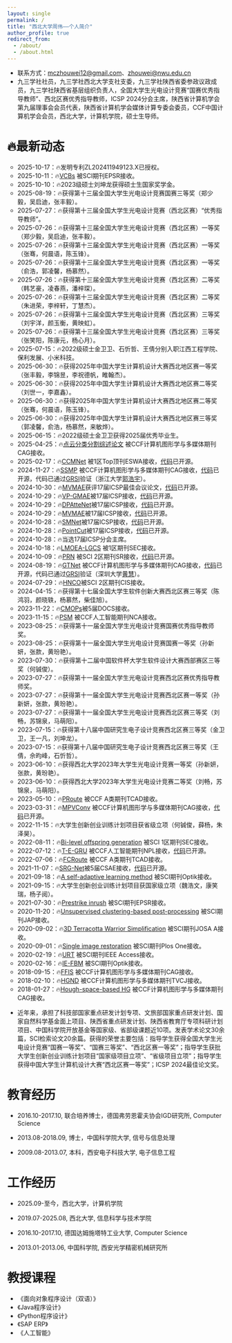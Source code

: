 ```yaml
---
layout: single
permalink: /
title: "西北大学周伟——个人简介"
author_profile: true
redirect_from: 
  - /about/
  - /about.html
---
```



- 联系方式：[mczhouwei12@gmail.com](mailto:mczhouwei12@gmail.com)、[zhouwei@nwu.edu.cn](mailto:zhouwei@nwu.edu.cn)
- 九三学社社员，九三学社西北大学支社支委，九三学社陕西省委参政议政成员，九三学社陕西省基层组织负责人，全国大学生光电设计竞赛“国赛优秀指导教师”、西北区赛优秀指导教师，ICSP 2024分会主席，陕西省计算机学会第九届理事会会员代表，陕西省计算机学会媒体计算专委会委员，CCF中国计算机学会会员，西北大学，计算机学院，硕士生导师。

🔥最新动态
======
<ul type="circle">
  <li>2025-10-17：🔥发明专利ZL202411949123.X已授权。 </li>
  <li>2025-10-11：🔥<a href="https://www.sciencedirect.com/science/article/pii/S0378779625009551">VCBs</a> 被SCI期刊EPSR接收。</li>
  <li>2025-10-10：🔥2023级硕士刘坤龙获得硕士生国家奖学金。 </li>
  <li>2025-08-19：🔥获得第十三届全国大学生光电设计竞赛国赛三等奖（郑少毅，吴启迪，张丰毅）。 </li>
  <li>2025-07-27：🔥获得第十三届全国大学生光电设计竞赛（西北区赛）“优秀指导教师”。</li>
  <li>2025-07-26：🔥获得第十三届全国大学生光电设计竞赛（西北区赛）一等奖（郑少毅，吴启迪，张丰毅）。</li>
  <li>2025-07-26：🔥获得第十三届全国大学生光电设计竞赛（西北区赛）一等奖（张骞，何晨语，陈玉锋）。</li>
  <li>2025-07-26：🔥获得第十三届全国大学生光电设计竞赛（西北区赛）一等奖（俞浩，郭凌馨，杨慕然）。</li>
  <li>2025-07-26：🔥获得第十三届全国大学生光电设计竞赛（西北区赛）二等奖（韩艺豪，凌春燕，潘梓琛）。</li>
  <li>2025-07-26：🔥获得第十三届全国大学生光电设计竞赛（西北区赛）二等奖（朱进荣，李梓轩，丁慧杰）。</li>
  <li>2025-07-26：🔥获得第十三届全国大学生光电设计竞赛（西北区赛）三等奖（刘宇洋，颜玉衡，黄映虹）。</li>
  <li>2025-07-26：🔥获得第十三届全国大学生光电设计竞赛（西北区赛）三等奖（张笑阳，陈康元，杨心月）。</li>
  <li>2025-07-15：🔥2022级硕士金卫卫、石忻哲、王倩分别入职江西工程学院、保利发展、小米科技。</li>
  <li>2025-06-30：🔥获得2025年中国大学生计算机设计大赛西北地区赛一等奖（张丰毅，李锦昱，李祝德帆，睢翰杰）。</li>
  <li>2025-06-30：🔥获得2025年中国大学生计算机设计大赛西北地区赛二等奖（刘世一，李嘉鑫）。</li>
  <li>2025-06-30：🔥获得2025年中国大学生计算机设计大赛西北地区赛二等奖（张骞，何晨语，陈玉锋）。</li>
  <li>2025-06-30：🔥获得2025年中国大学生计算机设计大赛西北地区赛三等奖（郭凌馨，俞浩，杨慕然，来敏烨）。</li>
  <li>2025-06-15：🔥2022级硕士金卫卫获得2025届优秀毕业生。</li>
  <li>2025-04-25：🔥<a href="https://www.sciencedirect.com/science/article/abs/pii/S0097849325000792">点云分类分割综述论文</a> 被CCF计算机图形学与多媒体期刊CAG接收。</li>
  <li>2025-02-17：🔥<a href="https://www.sciencedirect.com/science/article/abs/pii/S0957417425005822">CCMNet</a> 被1区Top顶刊ESWA接收，<a href="https://github.com/NWUzhouwei/CCMNet">代码</a>已开源。</li>
  <li>2024-11-27：🔥<a href="https://www.sciencedirect.com/science/article/abs/pii/S0097849324002772">SSMP</a> 被CCF计算机图形学与多媒体期刊CAG接收，<a href="https://github.com/NWUzhouwei/SSMP">代码</a>已开源，代码已通过<a href="https://www.replicabilitystamp.org/#https-github-com-nwuzhouwei-ssmp">GRSI</a>验证（浙江大学<a href="https://github.com/ghy0324">郭浩宇</a>）。</li>
  <li>2024-10-30：🔥<a href="https://ieeexplore.ieee.org/abstract/document/10846141">MVMAE</a>获评17届ICSP最佳会议论文，<a href="https://github.com/NWUzhouwei/MVMAE">代码</a>已开源。</li>
  <li>2024-10-29：🔥<a href="https://ieeexplore.ieee.org/abstract/document/10846277">VP-GMAE</a>被17届ICSP接收，<a href="https://github.com/NWUzhouwei/VP-GMAE">代码</a>已开源。</li>
  <li>2024-10-29：🔥<a href="https://ieeexplore.ieee.org/abstract/document/10846792">DPAtteNet</a>被17届ICSP接收，<a href="https://github.com/NWUzhouwei/DPAtteNet">代码</a>已开源。</li>
  <li>2024-10-29：🔥<a href="https://ieeexplore.ieee.org/abstract/document/10846141">MVMAE</a>被17届ICSP接收，<a href="https://github.com/NWUzhouwei/MVMAE">代码</a>已开源。</li>
  <li>2024-10-28：🔥<a href="https://ieeexplore.ieee.org/abstract/document/10846575">SMNet</a>被17届ICSP接收，<a href="https://github.com/NWUzhouwei/SMNet">代码</a>已开源。</li>
  <li>2024-10-28：🔥<a href="https://ieeexplore.ieee.org/abstract/document/10846390">PointCut</a>被17届ICSP接收，<a href="https://github.com/NWUzhouwei/PointCut">代码</a>已开源。</li>
  <li>2024-10-28：🔥当选17届ICSP分会主席。</li>
  <li>2024-10-18：🔥<a href="https://www.sciencedirect.com/science/article/abs/pii/S2210650224003018">LMOEA-LGCS</a> 被1区期刊SEC接收。</li>
  <li>2024-10-09：🔥<a href="https://www.nature.com/articles/s41598-024-72368-1">PRN</a> 被SCI 2区期刊SR接收，<a href="https://github.com/albestobe/PRN">代码</a>已开源。</li>
  <li>2024-08-19：🔥<a href="https://www.sciencedirect.com/science/article/abs/pii/S0097849324001857">GTNet</a> 被CCF计算机图形学与多媒体期刊CAG接收，<a href="https://github.com/NWUzhouwei/GTNet">代码</a>已开源，代码已通过<a href="https://www.replicabilitystamp.org/#https-github-com-nwuzhouwei-gtnet">GRSI</a>验证（深圳大学<a href="https://vcc.tech/~huihuang">黄慧</a>）。</li>
  <li>2024-07-29：🔥<a href="https://link.springer.com/article/10.1007/s40747-024-01600-2">HNCO</a>被SCI 2区期刊CIS接收。</li>
  <li>2024-04-15：🔥获得第十七届全国大学生软件创新大赛西北区赛三等奖（陈鸿羽，颜晓轶，杨慕然，柴佳旭）。 </li>
  <li>2023-11-22：🔥<a href="https://ieeexplore.ieee.org/abstract/document/10294922">CMOPs</a>被5届DOCS接收。</li>
  <li>2023-11-15：🔥<a href="https://link.springer.com/article/10.1007/s00521-023-09122-7">PSM</a> 被CCF人工智能期刊NCA接收。</li>
  <li>2023-08-25：🔥获得第十一届全国大学生光电设计竞赛国赛优秀指导教师奖。 </li>
  <li>2023-08-25：🔥获得第十一届全国大学生光电设计竞赛国赛一等奖（孙新妍，张款，黄玢艳）。 </li>
  <li>2023-07-30：🔥获得第十二届中国软件杯大学生软件设计大赛西部赛区三等奖（何铖俊）。 </li>
  <li>2023-07-27：🔥获得第十一届全国大学生光电设计竞赛西北区赛优秀指导教师奖。 </li>
  <li>2023-07-27：🔥获得第十一届全国大学生光电设计竞赛西北区赛一等奖（孙新妍，张款，黄玢艳）。 </li>
  <li>2023-07-27：🔥获得第十一届全国大学生光电设计竞赛西北区赛三等奖（刘畅，苏锦泉，马萌阳）。 </li>
  <li>2023-07-15：🔥获得第十八届中国研究生电子设计竞赛西北区赛三等奖（金卫卫，王一凡，刘坤龙）。 </li>
  <li>2023-07-15：🔥获得第十八届中国研究生电子设计竞赛西北区赛三等奖（王倩，佘昀峰，石忻哲）。 </li>
  <li>2023-06-10：🔥获得西北大学2023年大学生光电设计竞赛一等奖（孙新妍，张款，黄玢艳）。 </li>
  <li>2023-06-10：🔥获得西北大学2023年大学生光电设计竞赛二等奖（刘畅，苏锦泉，马萌阳）。 </li>
  <li>2023-05-10：🔥<a href="https://ieeexplore.ieee.org/abstract/document/10122622">PRoute</a> 被CCF A类期刊TCAD接收。</li>
  <li>2023-03-31：🔥<a href="https://www.sciencedirect.com/science/article/abs/pii/S0097849323000377">MPVConv</a> 被CCF计算机图形学与多媒体期刊CAG接收，<a href="https://github.com/NWUzhouwei/MPVConv">代码</a>已开源。</li>
  <li>2022-11-15：🔥大学生创新创业训练计划项目获省级立项（何铖俊，薛杨，朱泽昊）。 </li>
  <li>2022-08-11：🔥<a href="https://www.sciencedirect.com/science/article/abs/pii/S2210650222001201">Bi-level offspring generation</a> 被SCI 1区期刊SEC接收。</li>
  <li>2022-07-12：🔥<a href="https://link.springer.com/article/10.1007/s11063-022-10966-8">T-E-GRU</a> 被CCF人工智能期刊NPL接收，<a href="https://github.com/NWUzhouwei/T-E-GRU">代码</a>已开源。</li>
  <li>2022-07-06：🔥<a href="https://ieeexplore.ieee.org/abstract/document/9816052">FCRoute</a> 被CCF A类期刊TCAD接收。</li>
  <li>2021-11-07：🔥<a href="https://dl.acm.org/doi/abs/10.1145/3487075.3487092">SRG-Net</a>被5届CSAE接收，<a href="https://github.com/NWUzhouwei/SRGNet">代码</a>已开源。</li>
  <li>2021-09-18：🔥<a href="https://www.sciencedirect.com/science/article/abs/pii/S0030402621015849">A self-adaptive learning method</a> 被SCI期刊Optik接收。</li>
  <li>2021-09-15：🔥大学生创新创业训练计划项目获国家级立项（魏浩文，康笑瑞，杨子阅）。 </li>
  <li>2021-07-30：🔥<a href="https://www.sciencedirect.com/science/article/abs/pii/S0378779621004740">Prestrike inrush</a> 被SCI期刊EPSR接收。</li>
  <li>2020-11-20：🔥<a href="https://pubs.aip.org/aip/jap/article-abstract/128/19/193104/346722/A-deep-unsupervised-clustering-based-post?redirectedFrom=fulltext">Unsupervised clustering-based post-processing</a> 被SCI期刊JAP接收。</li>
  <li>2020-09-02：🔥<a href="https://opg.optica.org/josaa/abstract.cfm?uri=josaa-37-11-1711">3D Terracotta Warrior Simplification</a> 被SCI期刊JOSA A接收。</li>
  <li>2020-09-01：🔥<a href="https://journals.plos.org/plosone/article?id=10.1371/journal.pone.0238259">Single image restoration</a> 被SCI期刊Plos One接收。</li>
  <li>2020-02-19：🔥<a href="https://ieeexplore.ieee.org/abstract/document/9003277">URT</a> 被SCI期刊IEEE Access接收。</li>
  <li>2020-02-16：🔥<a href="https://www.sciencedirect.com/science/article/abs/pii/S0030402620302783">IE-FBM</a> 被SCI期刊Optik接收。</li>
  <li>2018-09-15：🔥<a href="https://www.sciencedirect.com/science/article/abs/pii/S0097849318301468">FFIS</a> 被CCF计算机图形学与多媒体期刊CAG接收。</li>
  <li>2018-02-10：🔥<a href="https://link.springer.com/article/10.1007/s00371-018-1478-x">HGND</a> 被CCF计算机图形学与多媒体期刊TVCJ接收。</li>
  <li>2018-01-27：🔥<a href="https://www.sciencedirect.com/science/article/abs/pii/S0097849318300116">Hough-space-based HG</a> 被CCF计算机图形学与多媒体期刊CAG接收。</li>
</ul>

- 近年来，承担了科技部国家重点研发计划专项、文旅部国家重点研发计划、国家自然科学基金面上项目、陕西省重点研发计划、陕西省教育厅专项科研计划项目、中国科学院开放基金等国家级、省部级课题近10项。发表学术论文30余篇，SCI检索论文20余篇。获得的荣誉主要包括：指导学生获得全国大学生光电设计竞赛“国赛一等奖”、“国赛三等奖”、“西北区赛一等奖”；指导学生获批大学生创新创业训练计划项目“国家级项目立项”、“省级项目立项”；指导学生获得中国大学生计算机设计大赛“西北区赛一等奖”；ICSP 2024最佳论文奖。


教育经历
======
- 2016.10-2017.10, 联合培养博士，德国弗劳恩霍夫协会IGD研究所, Computer Science

- 2013.08-2018.09, 博士，中国科学院大学, 信号与信息处理

- 2009.08-2013.07, 本科，西安电子科技大学, 电子信息工程

工作经历
======
- 2025.09-至今，西北大学，计算机学院

- 2019.07-2025.08, 西北大学, 信息科学与技术学院

- 2016.10-2017.10, 德国达姆施塔特工业大学, Computer Science

- 2013.01-2013.06, 中国科学院, 西安光学精密机械研究所


教授课程
======

- 《面向对象程序设计（双语）》
- 《Java程序设计》
- 《Python程序设计》
- 《SAP ERP》
- 《人工智能》
